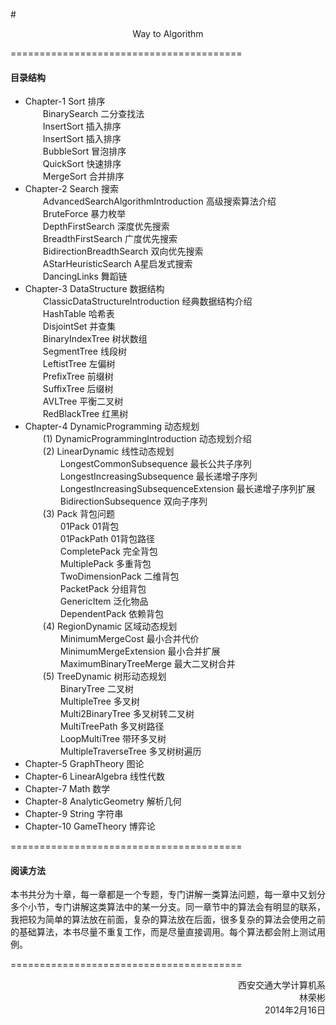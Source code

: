#<p align="center">Way to Algorithm</p>


========================================
#### 目录结构
* Chapter-1 Sort 排序</br>
&emsp;&emsp;BinarySearch 二分查找法</br>
&emsp;&emsp;InsertSort 插入排序</br>
&emsp;&emsp;InsertSort 插入排序</br>
&emsp;&emsp;BubbleSort 冒泡排序</br>
&emsp;&emsp;QuickSort 快速排序</br>
&emsp;&emsp;MergeSort 合并排序</br>
* Chapter-2 Search 搜索</br>
&emsp;&emsp;AdvancedSearchAlgorithmIntroduction 高级搜索算法介绍</br>
&emsp;&emsp;BruteForce 暴力枚举</br>
&emsp;&emsp;DepthFirstSearch 深度优先搜索</br>
&emsp;&emsp;BreadthFirstSearch 广度优先搜索</br>
&emsp;&emsp;BidirectionBreadthSearch 双向优先搜索</br>
&emsp;&emsp;AStarHeuristicSearch A星启发式搜索</br>
&emsp;&emsp;DancingLinks 舞蹈链</br>
* Chapter-3 DataStructure 数据结构</br>
&emsp;&emsp;ClassicDataStructureIntroduction 经典数据结构介绍</br>
&emsp;&emsp;HashTable 哈希表</br>
&emsp;&emsp;DisjointSet 并查集</br>
&emsp;&emsp;BinaryIndexTree 树状数组</br>
&emsp;&emsp;SegmentTree 线段树</br>
&emsp;&emsp;LeftistTree 左偏树</br>
&emsp;&emsp;PrefixTree 前缀树</br>
&emsp;&emsp;SuffixTree 后缀树</br>
&emsp;&emsp;AVLTree 平衡二叉树</br>
&emsp;&emsp;RedBlackTree 红黑树</br>
* Chapter-4 DynamicProgramming 动态规划</br>
&emsp;&emsp;(1) DynamicProgrammingIntroduction 动态规划介绍</br>
&emsp;&emsp;(2) LinearDynamic 线性动态规划</br>
&emsp;&emsp;&emsp;&emsp;LongestCommonSubsequence 最长公共子序列</br>
&emsp;&emsp;&emsp;&emsp;LongestIncreasingSubsequence 最长递增子序列</br>
&emsp;&emsp;&emsp;&emsp;LongestIncreasingSubsequenceExtension 最长递增子序列扩展</br>
&emsp;&emsp;&emsp;&emsp;BidirectionSubsequence 双向子序列</br>
&emsp;&emsp;(3) Pack 背包问题</br>
&emsp;&emsp;&emsp;&emsp;01Pack 01背包</br>
&emsp;&emsp;&emsp;&emsp;01PackPath 01背包路径</br>
&emsp;&emsp;&emsp;&emsp;CompletePack 完全背包</br>
&emsp;&emsp;&emsp;&emsp;MultiplePack 多重背包</br>
&emsp;&emsp;&emsp;&emsp;TwoDimensionPack 二维背包</br>
&emsp;&emsp;&emsp;&emsp;PacketPack 分组背包</br>
&emsp;&emsp;&emsp;&emsp;GenericItem 泛化物品</br>
&emsp;&emsp;&emsp;&emsp;DependentPack 依赖背包</br>
&emsp;&emsp;(4) RegionDynamic 区域动态规划</br>
&emsp;&emsp;&emsp;&emsp;MinimumMergeCost 最小合并代价</br>
&emsp;&emsp;&emsp;&emsp;MinimumMergeExtension 最小合并扩展</br>
&emsp;&emsp;&emsp;&emsp;MaximumBinaryTreeMerge 最大二叉树合并</br>
&emsp;&emsp;(5) TreeDynamic 树形动态规划</br>
&emsp;&emsp;&emsp;&emsp;BinaryTree 二叉树</br>
&emsp;&emsp;&emsp;&emsp;MultipleTree 多叉树</br>
&emsp;&emsp;&emsp;&emsp;Multi2BinaryTree 多叉树转二叉树</br>
&emsp;&emsp;&emsp;&emsp;MultiTreePath 多叉树路径</br>
&emsp;&emsp;&emsp;&emsp;LoopMultiTree 带环多叉树</br>
&emsp;&emsp;&emsp;&emsp;MultipleTraverseTree 多叉树树遍历</br>
* Chapter-5 GraphTheory 图论</br>
* Chapter-6 LinearAlgebra 线性代数</br>
* Chapter-7 Math 数学</br>
* Chapter-8 AnalyticGeometry 解析几何</br>
* Chapter-9 String 字符串</br>
* Chapter-10 GameTheory 博弈论</br>


========================================
#### 阅读方法
本书共分为十章，每一章都是一个专题，专门讲解一类算法问题，每一章中又划分多个小节，专门讲解这类算法中的某一分支。同一章节中的算法会有明显的联系，我把较为简单的算法放在前面，复杂的算法放在后面，很多复杂的算法会使用之前的基础算法，本书尽量不重复工作，而是尽量直接调用。每个算法都会附上测试用例。


========================================
<p align="right">
西安交通大学计算机系</br>
林荣彬</br>
2014年2月16日
</p>
